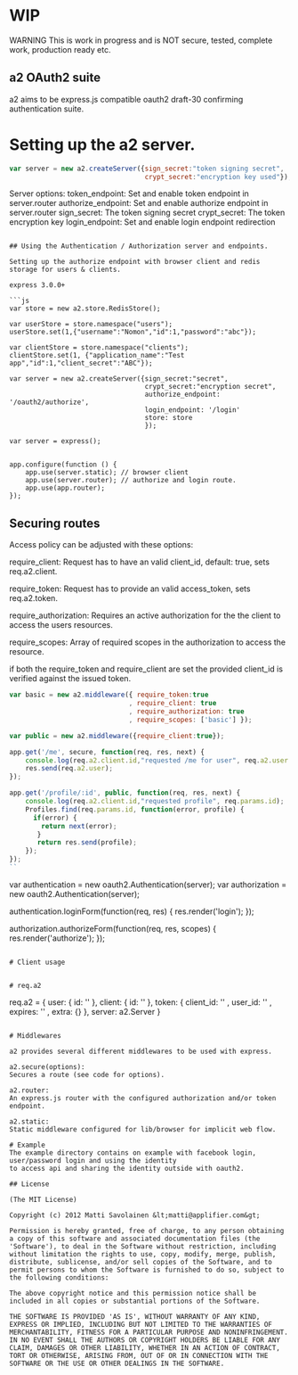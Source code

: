 # WIP

WARNING This is work in progress and is NOT secure, tested, complete work, production ready etc.

## a2 OAuth2 suite

a2 aims to be express.js compatible oauth2 draft-30 confirming authentication suite.

# Setting up the a2 server.

```js
var server = new a2.createServer({sign_secret:"token signing secret",
                                  crypt_secret:"encryption key used"});

```

Server options:
    token_endpoint: Set and enable token endpoint in server.router
    authorize_endpoint: Set and enable authorize endpoint in server.router
    sign_secret: The token signing secret
    crypt_secret: The token encryption key
    login_endpoint: Set and enable login endpoint redirection
```

## Using the Authentication / Authorization server and endpoints.

Setting up the authorize endpoint with browser client and redis storage for users & clients.

express 3.0.0+

```js
var store = new a2.store.RedisStore();

var userStore = store.namespace("users");
userStore.set(1,{"username":"Nomon","id":1,"password":"abc"});

var clientStore = store.namespace("clients");
clientStore.set(1, {"application_name":"Test app","id":1,"client_secret":"ABC"});

var server = new a2.createServer({sign_secret:"secret",
                                  crypt_secret:"encryption secret",
                                  authorize_endpoint: '/oauth2/authorize',
                                  login_endpoint: '/login'
                                  store: store
                                  });

var server = express();


app.configure(function () {
    app.use(server.static); // browser client
    app.use(server.router); // authorize and login route.
    app.use(app.router);
});
```


## Securing routes

Access policy can be adjusted with these options:

require_client:
Request has to have an valid client_id, default: true, sets req.a2.client.

require_token:
Request has to provide an valid access_token, sets req.a2.token.

require_authorization:
Requires an active authorization for the the client to access the users resources.

require_scopes:
Array of required scopes in the authorization to access the resource.

if both the require_token and require_client are set the provided client_id is verified against the issued token.

```js
var basic = new a2.middleware({ require_token:true
                              , require_client: true
                              , require_authorization: true
                              , require_scopes: ['basic'] });

var public = new a2.middleware({require_client:true});

app.get('/me', secure, function(req, res, next) {
    console.log(req.a2.client.id,"requested /me for user", req.a2.user.id," authorized by ",req.a2.token);
    res.send(req.a2.user);
});

app.get('/profile/:id', public, function(req, res, next) {
    console.log(req.a2.client.id,"requested profile", req.params.id);
    Profiles.find(req.params.id, function(error, profile) {
      if(error) {
        return next(error);
       }
       return res.send(profile);
    });
});
``

```

var authentication = new oauth2.Authentication(server);
var authorization = new oauth2.Authentication(server);

authentication.loginForm(function(req, res) {
  res.render('login');
});


authorization.authorizeForm(function(req, res, scopes) {
  res.render('authorize');
});
```

# Client usage
```
<script src="/a2/a2.connect.js"></script>
<script>
  var client = a2.initialize({client_id:1,scope:"user"});
  client.connect(function(token) {
    console.log("Got access_token ",token);
  });
</script>
```

# req.a2
```
req.a2 = {
  user: {
    id: ''
  },
  client: {
    id: ''
  },
  token: {
      client_id: ''
    , user_id: ''
    , expires: ''
    , extra: {}
  },
  server: a2.Server
}
```

# Middlewares

a2 provides several different middlewares to be used with express.

a2.secure(options):
Secures a route (see code for options).

a2.router:
An express.js router with the configured authorization and/or token endpoint.

a2.static:
Static middleware configured for lib/browser for implicit web flow.

# Example
The example directory contains on example with facebook login, user/password login and using the identity
to access api and sharing the identity outside with oauth2.

## License

(The MIT License)

Copyright (c) 2012 Matti Savolainen &lt;matti@applifier.com&gt;

Permission is hereby granted, free of charge, to any person obtaining
a copy of this software and associated documentation files (the
'Software'), to deal in the Software without restriction, including
without limitation the rights to use, copy, modify, merge, publish,
distribute, sublicense, and/or sell copies of the Software, and to
permit persons to whom the Software is furnished to do so, subject to
the following conditions:

The above copyright notice and this permission notice shall be
included in all copies or substantial portions of the Software.

THE SOFTWARE IS PROVIDED 'AS IS', WITHOUT WARRANTY OF ANY KIND,
EXPRESS OR IMPLIED, INCLUDING BUT NOT LIMITED TO THE WARRANTIES OF
MERCHANTABILITY, FITNESS FOR A PARTICULAR PURPOSE AND NONINFRINGEMENT.
IN NO EVENT SHALL THE AUTHORS OR COPYRIGHT HOLDERS BE LIABLE FOR ANY
CLAIM, DAMAGES OR OTHER LIABILITY, WHETHER IN AN ACTION OF CONTRACT,
TORT OR OTHERWISE, ARISING FROM, OUT OF OR IN CONNECTION WITH THE
SOFTWARE OR THE USE OR OTHER DEALINGS IN THE SOFTWARE.